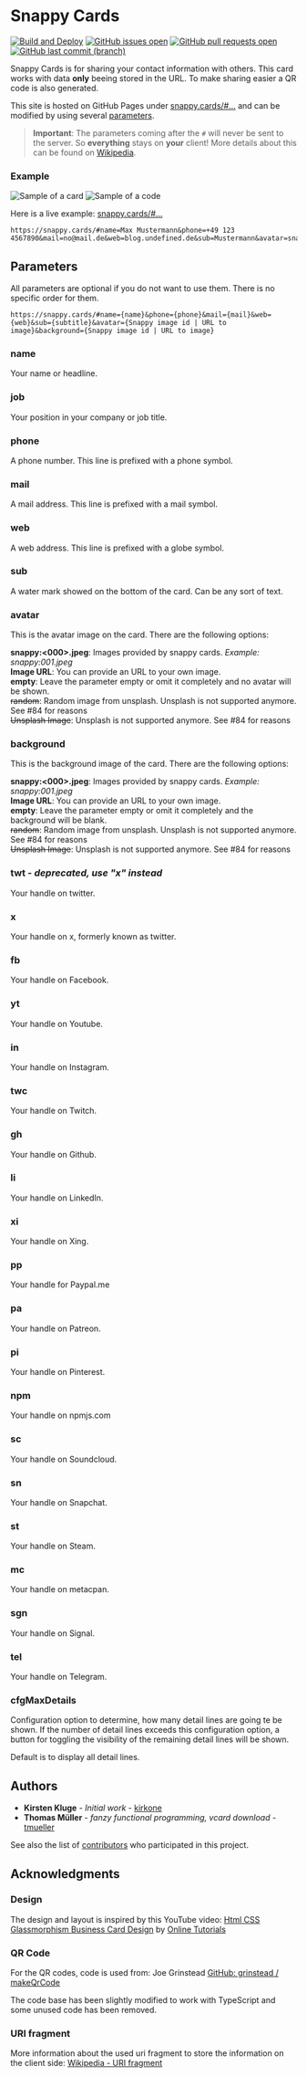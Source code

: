 # Snappy Cards

[![Build and Deploy](https://github.com/kirkone/Snappy.Cards/actions/workflows/deploy-to-pages.yaml/badge.svg?branch=main)](https://github.com/kirkone/Snappy.Cards/actions/workflows/deploy-to-pages.yaml)
[![GitHub issues open](https://img.shields.io/github/issues/kirkone/snappy.cards.svg)](https://github.com/kirkone/Snappy.Cards/issues)
[![GitHub pull requests open](https://img.shields.io/github/issues-pr/kirkone/snappy.cards.svg)](https://github.com/kirkone/Snappy.Cards/pulls)
[![GitHub last commit (branch)](https://img.shields.io/github/last-commit/kirkone/snappy.cards/main)](https://github.com/kirkone/Snappy.Cards/commits/main)

Snappy Cards is for sharing your contact information with others.
This card works with data **only** beeing stored in the URL.
To make sharing easier a QR code is also generated.

This site is hosted on GitHub Pages under [snappy.cards/#...](https://snappy.cards/#name=Max%20Mustermann&phone=%2b49%20123%204567890&mail=no@mail.de&web=blog.undefined.de&sub=Mustermann&avatar=snappy:018.jpeg&background=snappy:028.jpeg) and can be modified by using several [parameters](#parameters).

> **Important**:
> The parameters coming after the `#` will never be sent to the server.
> So **everything** stays on **your** client!
> More details about this can be found on [Wikipedia](https://en.wikipedia.org/wiki/URI_fragment).

### Example

![Sample of a card](/doc/images/sample-card.png)
![Sample of a code](/doc/images/sample-code.png)

Here is a live example: [snappy.cards/#...](https://snappy.cards/#name=Max%20Mustermann&phone=%2b49%20123%204567890&mail=no@mail.de&web=blog.undefined.de&sub=Mustermann&avatar=snappy:018.jpeg&background=snappy:028.jpeg)
```
https://snappy.cards/#name=Max Mustermann&phone=+49 123 4567890&mail=no@mail.de&web=blog.undefined.de&sub=Mustermann&avatar=snappy:018.jpeg&background=snappy:028.jpeg
```

## Parameters

All parameters are optional if you do not want to use them. There is no specific order for them.

```
https://snappy.cards/#name={name}&phone={phone}&mail={mail}&web={web}&sub={subtitle}&avatar={Snappy image id | URL to image}&background={Snappy image id | URL to image}
```

### name

Your name or headline.

### job

Your position in your company or job title.

### phone

A phone number. This line is prefixed with a phone symbol.

### mail

A mail address. This line is prefixed with a mail symbol.

### web

A web address. This line is prefixed with a globe symbol.

### sub

A water mark showed on the bottom of the card. Can be any sort of text.

### avatar

This is the avatar image on the card. There are the following options:

**snappy:<000>.jpeg**: Images provided by snappy cards. *Example: snappy:001.jpeg*  
**Image URL**: You can provide an URL to your own image.  
**empty**: Leave the parameter empty or omit it completely and no avatar will be shown.  
~~random~~: Random image from unsplash. Unsplash is not supported anymore. See #84 for reasons  
~~Unsplash Image~~: Unsplash is not supported anymore. See #84 for reasons  

### background

This is the background image of the card. There are the following options:

**snappy:<000>.jpeg**: Images provided by snappy cards. *Example: snappy:001.jpeg*  
**Image URL**: You can provide an URL to your own image.  
**empty**: Leave the parameter empty or omit it completely and the background will be blank.  
~~random~~: Random image from unsplash. Unsplash is not supported anymore. See #84 for reasons  
~~Unsplash Image~~: Unsplash is not supported anymore. See #84 for reasons  

### twt - *deprecated, use "x" instead*

Your handle on twitter.

### x

Your handle on x, formerly known as twitter.

### fb

Your handle on Facebook.

### yt

Your handle on Youtube.

### in

Your handle on Instagram.

### twc

Your handle on Twitch.

### gh

Your handle on Github.

### li

Your handle on LinkedIn.

### xi

Your handle on Xing.

### pp

Your handle for Paypal.me

### pa

Your handle on Patreon.

### pi

Your handle on Pinterest.

### npm

Your handle on npmjs.com

### sc

Your handle on Soundcloud.

### sn

Your handle on Snapchat.

### st

Your handle on Steam.

### mc

Your handle on metacpan.

### sgn

Your handle on Signal.

### tel

Your handle on Telegram.

### cfgMaxDetails

Configuration option to determine, how many detail lines are going te be shown.
If the number of detail lines exceeds this configuration option, a button for
toggling the visibility of the remaining detail lines will be shown.

Default is to display all detail lines.

## Authors

-   **Kirsten Kluge** - _Initial work_ - [kirkone](https://github.com/kirkone)
-   **Thomas Müller** - _fanzy functional programming, vcard download_ - [tmueller](https://github.com/tmueller)

See also the list of [contributors](https://github.com/kirkone/Snappy.Cards/graphs/contributors) who participated in this project.

## Acknowledgments

### Design

The design and layout is inspired by this YouTube video: [Html CSS Glassmorphism Business Card Design](https://www.youtube.com/watch?v=Glsby66vuLA) by [Online Tutorials](https://www.youtube.com/channel/UCbwXnUipZsLfUckBPsC7Jog)

### QR Code

For the QR codes, code is used from: Joe Grinstead
[GitHub: grinstead / makeQrCode](https://github.com/grinstead/makeQrCode)

The code base has been slightly modified to work with TypeScript and some unused code has been removed.

### URI fragment

More information about the used uri fragment to store the information on the client side:
[Wikipedia - URI fragment](https://en.wikipedia.org/wiki/URI_fragment)
